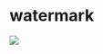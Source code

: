 # watermark 

<a href='https://bintray.com/duanniston/repository/watermarklib?source=watch' alt='Get automatic notifications about new "watermarklib" versions'><img src='https://www.bintray.com/docs/images/bintray_badge_color.png'></a>

